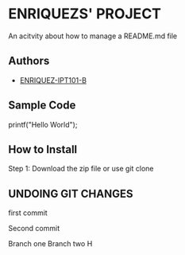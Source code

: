 # ENRIQUEZS' PROJECT
An acitvity about how to manage a README.md file

## Authors

- [ENRIQUEZ-IPT101-B](https://github.com/ENRIQUEZ-IPT101-B)



## Sample Code

printf("Hello World");

## How to Install
Step 1: Download the zip file or use git clone

## UNDOING GIT CHANGES
first commit

Second commit 

Branch one
Branch two H
